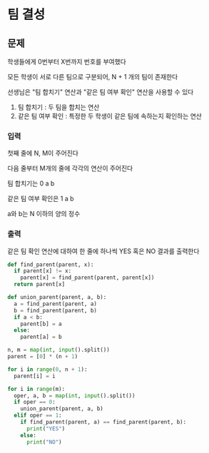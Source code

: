 # 팀 결성

## 문제

학생들에게 0번부터 X번까지 번호를 부여했다

모든 학생이 서로 다른 팀으로 구분되어, N + 1 개의 팀이 존재한다

선생님은 "팀 합치기" 연산과 "같은 팀 여부 확인" 연산을 사용할 수 있다

1. 팀 합치기 : 두 팀을 합치는 연산
2. 같은 팀 여부 확인 : 특정한 두 학생이 같은 팀에 속하는지 확인하는 연산

### 입력

첫째 줄에 N, M이 주어진다

다음 줄부터 M개의 줄에 각각의 연산이 주어진다

팀 합치기는 0 a b

같은 팀 여부 확인은 1 a b

a와 b는 N 이하의 양의 정수

### 출력

같은 팀 확인 연산에 대하여 한 줄에 하나씩 YES 혹은 NO 결과를 출력한다

```python
def find_parent(parent, x):
  if parent[x] != x:
    parent[x] = find_parent(parent, parent[x])
  return parent[x]

def union_parent(parent, a, b):
  a = find_parent(parent, a)
  b = find_parent(parent, b)
  if a < b:
    parent[b] = a
  else:
    parent[a] = b

n, m = map(int, input().split())
parent = [0] * (n + 1)

for i in range(0, n + 1):
  parent[i] = i

for i in range(m):
  oper, a, b = map(int, input().split())
  if oper == 0:
    union_parent(parent, a, b)
  elif oper == 1:
    if find_parent(parent, a) == find_parent(parent, b):
      print("YES")
    else:
      print("NO")
```